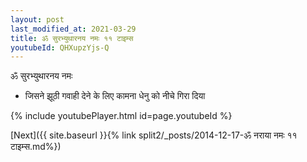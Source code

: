 ```yaml
---
layout: post
last_modified_at: 2021-03-29
title: ॐ सुरभ्युथारनय नमः ११ टाइम्स
youtubeId: QHXupzYjs-Q
---
```

 
 
 ॐ सुरभ्युथारनय नमः  
 
 -  जिसने झूठी गवाही देने के लिए कामना धेनु को नीचे गिरा दिया 
 
  
 
  
 
 
 
 
 
 


{% include youtubePlayer.html id=page.youtubeId %}
 
[Next]({{ site.baseurl }}{% link  split2/_posts/2014-12-17-ॐ नराया नमः ११ टाइम्स.md%})
 
